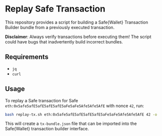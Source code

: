 # Replay Safe Transaction

This repository provides a script for building a Safe{Wallet} Transaction Builder bundle from a previously executed transaction.

**Disclaimer**: Always verify transactions before executing them! The script could have bugs that inadvertently build incorrect bundles.

## Requirements

- `jq`
- `curl`

## Usage

To replay a Safe transaction for Safe `eth:0x5afe5afE5afE5afE5afE5aFe5aFe5Afe5Afe5AfE` with nonce `42`, run:

```sh
bash replay-tx.sh eth:0x5afe5afE5afE5afE5afE5aFe5aFe5Afe5Afe5AfE 42 -o tx-bundle.json
```

This will create a `tx-bundle.json` file that can be imported into the Safe{Wallet} transaction builder interface.
